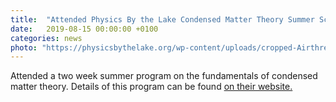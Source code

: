 ```yaml
---
title:  "Attended Physics By the Lake Condensed Matter Theory Summer School"
date:   2019-08-15 00:00:00 +0100
categories: news
photo: "https://physicsbythelake.org/wp-content/uploads/cropped-Airthrey_Castle_from_the_south-west-2-1.jpg"
---
```


Attended a two week summer program on the fundamentals of condensed matter theory. Details of this program can be found <a href="https://physicsbythelake.org/">on their website.</a>


